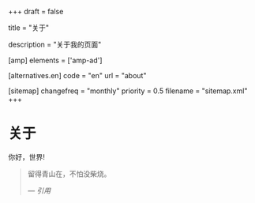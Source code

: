 +++
draft = false

title = "关于"

description = "关于我的页面"

[amp]
    elements = ['amp-ad']


[alternatives.en]
    code = "en"
    url = "about"

[sitemap]
  changefreq = "monthly"
  priority = 0.5
  filename = "sitemap.xml"
+++

# 关于
你好，世界!

> 留得青山在，不怕没柴烧。</p>
> — <cite>引用</cite>